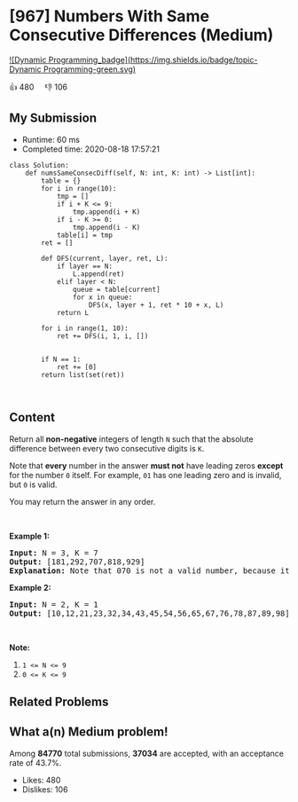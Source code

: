 # [967] Numbers With Same Consecutive Differences (Medium)

[![Dynamic Programming_badge](https://img.shields.io/badge/topic-Dynamic Programming-green.svg)](https://leetcode.com/problems/numbers-with-same-consecutive-differences/) 

:+1: 480 &nbsp; &nbsp; :thumbsdown: 106

## My Submission

- Runtime: 60 ms
- Completed time: 2020-08-18 17:57:21

```python3
class Solution:
    def numsSameConsecDiff(self, N: int, K: int) -> List[int]:
        table = {}
        for i in range(10):
            tmp = []
            if i + K <= 9:
                tmp.append(i + K)
            if i - K >= 0:
                tmp.append(i - K)
            table[i] = tmp
        ret = []

        def DFS(current, layer, ret, L):
            if layer == N:
                L.append(ret)
            elif layer < N:
                queue = table[current]
                for x in queue:
                    DFS(x, layer + 1, ret * 10 + x, L)
            return L
        
        for i in range(1, 10):
            ret += DFS(i, 1, i, [])
        
        
        if N == 1:
            ret += [0]
        return list(set(ret))
                    
                
```

## Content
<p>Return all <strong>non-negative</strong> integers of length <code>N</code> such that the absolute difference between every two consecutive digits is <code>K</code>.</p>

<p>Note that <strong>every</strong> number in the answer <strong>must not</strong> have leading zeros <strong>except</strong> for the number <code>0</code> itself. For example, <code>01</code> has one leading zero and is invalid, but <code>0</code> is valid.</p>

<p>You may return the answer in any order.</p>

<p>&nbsp;</p>

<p><strong>Example 1:</strong></p>

<pre>
<strong>Input: </strong>N = <span id="example-input-1-1">3</span>, K = <span id="example-input-1-2">7</span>
<strong>Output: </strong><span id="example-output-1">[181,292,707,818,929]</span>
<strong>Explanation: </strong>Note that 070 is not a valid number, because it has leading zeroes.
</pre>

<div>
<p><strong>Example 2:</strong></p>

<pre>
<strong>Input: </strong>N = <span id="example-input-2-1">2</span>, K = <span id="example-input-2-2">1</span>
<strong>Output: </strong><span id="example-output-2">[10,12,21,23,32,34,43,45,54,56,65,67,76,78,87,89,98]</span></pre>

<p>&nbsp;</p>
</div>

<p><strong>Note:</strong></p>

<ol>
	<li><code>1 &lt;= N &lt;= 9</code></li>
	<li><code>0 &lt;= K &lt;= 9</code></li>
</ol>


## Related Problems


## What a(n) Medium problem!
Among **84770** total submissions, **37034** are accepted, with an acceptance rate of 43.7%. <br>

- Likes: 480
- Dislikes: 106


